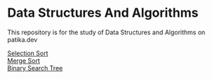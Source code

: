 # Data Structures And Algorithms
This repository is for the study of Data Structures and Algorithms on patika.dev  
  
[Selection Sort](yakupbozdemir/data-structures-and-algorithms/project\selection-sort.md)  
[Merge Sort](yakupbozdemir/data-structures-and-algorithms/project\merge-sort.md)  
[Binary Search Tree](yakupbozdemir/data-structures-and-algorithms/project/binary-search-tree.md)  